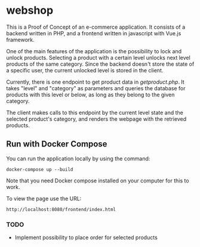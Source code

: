 # webshop
This is a Proof of Concept of an e-commerce application.
It consists of a backend written in PHP, and a frontend written in javascript with Vue.js framework.

One of the main features of the application is the possibility to lock and unlock products. Selecting a product with a certain level unlocks next level products of the same category. Since the backend doesn't store the state of a specific user, the current unlocked level is stored in the client.

Currently, there is one endpoint to get product data in *getproduct.php*. It takes "level" and "category" as parameters and queries the database for products with this level or below, as long as they belong to the given category.

The client makes calls to this endpoint by the current level state and the selected product's category, and renders the webpage with the retrieved products.

## Run with Docker Compose
You can run the application locally by using the command:

`docker-compose up --build`

Note that you need Docker compose installed on your computer for this to work.

To view the page use the URL:

`http://localhost:8080/frontend/index.html`
### TODO
* Implement possibility to place order for selected products